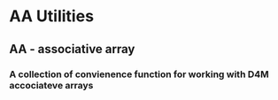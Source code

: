 # AA Utilities

## AA - associative array  

### A collection of convienence function for working with D4M accociateve arrays